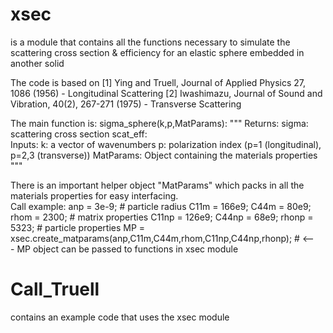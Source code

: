 # xsec
is a module that contains all the functions necessary to simulate the scattering cross section & efficiency for an elastic sphere embedded in another solid

The code is based on
[1] Ying and Truell, Journal of Applied Physics 27, 1086 (1956) - Longitudinal Scattering
[2] Iwashimazu, Journal of Sound and Vibration, 40(2), 267-271 (1975) - Transverse Scattering

The main function is:
sigma_sphere(k,p,MatParams):
    """
    Returns:
        sigma: scattering cross section
        scat_eff:  
    Inputs:
        k: a vector of wavenumbers
        p: polarization index (p=1 (longitudinal), p=2,3 (transverse))
        MatParams: Object containing the materials properties
    """
    
 There is an important helper object "MatParams" which packs in all the materials properties for easy interfacing.  
 Call example:
  anp = 3e-9; # particle radius
  C11m = 166e9; C44m = 80e9;  rhom = 2300; # matrix properties
  C11np = 126e9; C44np = 68e9; rhonp = 5323; # particle properties
  MP = xsec.create_matparams(anp,C11m,C44m,rhom,C11np,C44np,rhonp); # <--- MP object can be passed to functions in xsec module
  
  # Call_Truell 
  contains an example code that uses the xsec module
 
